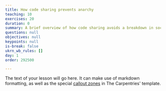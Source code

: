 ```yaml
---
title: How code sharing prevents anarchy
teaching: 10
exercises: 20
duration: 0
summary: A brief overview of how code sharing avoids a breakdown in society
questions: null
objectives: null
keypoints: null
is-break: false
ukrn_wb_rules: []
day: 1
order: 292500

---
```

The text of your lesson will go here.
It can make use of markdown formatting, as well as the special [callout zones](https://ukrn-open-research.github.io/ukrn-wb-lesson-templates/text-lesson/index.html#examples) in The Carpentries' template.
